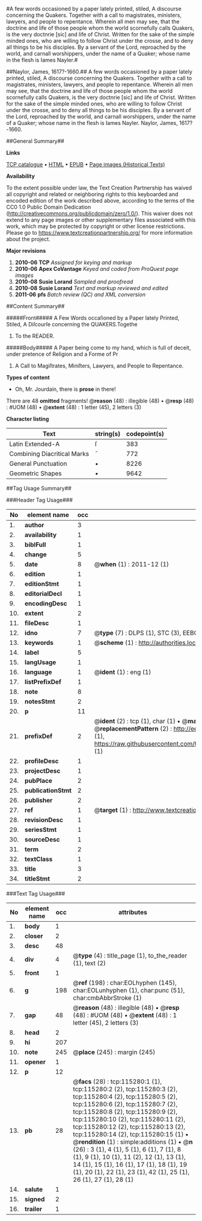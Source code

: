 #A few words occasioned by a paper lately printed, stiled, A discourse concerning the Quakers. Together with a call to magistrates, ministers, lawyers, and people to repentance. Wherein all men may see, that the doctrine and life of those people whom the world scornefully calls Quakers, is the very doctnrie [sic] and life of Christ. Written for the sake of the simple minded ones, who are willing to follow Christ under the crosse, and to deny all things to be his disciples. By a servant of the Lord, reproached by the world, and carnall worshippers, under the name of a Quaker; whose name in the flesh is Iames Nayler.#

##Naylor, James, 1617?-1660.##
A few words occasioned by a paper lately printed, stiled, A discourse concerning the Quakers. Together with a call to magistrates, ministers, lawyers, and people to repentance. Wherein all men may see, that the doctrine and life of those people whom the world scornefully calls Quakers, is the very doctnrie [sic] and life of Christ. Written for the sake of the simple minded ones, who are willing to follow Christ under the crosse, and to deny all things to be his disciples. By a servant of the Lord, reproached by the world, and carnall worshippers, under the name of a Quaker; whose name in the flesh is Iames Nayler.
Naylor, James, 1617?-1660.

##General Summary##

**Links**

[TCP catalogue](http://www.ota.ox.ac.uk/tcp/)  • 
[HTML](http://tei.it.ox.ac.uk/tcp/Texts-HTML/free/A89/A89837.html)  • 
[EPUB](http://tei.it.ox.ac.uk/tcp/Texts-EPUB/free/A89/A89837.epub) • 
[Page images (Historical Texts)](https://historicaltexts.jisc.ac.uk/eebo-99863098e)

**Availability**

To the extent possible under law, the Text Creation Partnership has waived all copyright and related or neighboring rights to this keyboarded and encoded edition of the work described above, according to the terms of the CC0 1.0 Public Domain Dedication (http://creativecommons.org/publicdomain/zero/1.0/). This waiver does not extend to any page images or other supplementary files associated with this work, which may be protected by copyright or other license restrictions. Please go to https://www.textcreationpartnership.org/ for more information about the project.

**Major revisions**

1. __2010-06__ __TCP__ *Assigned for keying and markup*
1. __2010-06__ __Apex CoVantage__ *Keyed and coded from ProQuest page images*
1. __2010-08__ __Susie Lorand__ *Sampled and proofread*
1. __2010-08__ __Susie Lorand__ *Text and markup reviewed and edited*
1. __2011-06__ __pfs__ *Batch review (QC) and XML conversion*

##Content Summary##

#####Front#####
A Few Words occaſioned by a Paper lately Printed, Stiled, A Diſcourſe concerning the QUAKERS.Togethe
1. To the READER.

#####Body#####
A Paper being come to my hand, which is full of deceit, under pretence of Religion and a Forme of Pr
1. A Call to Magiſtrates, Miniſters, Lawyers, and People to Repentance.

**Types of content**

  * Oh, Mr. Jourdain, there is **prose** in there!

There are 48 **omitted** fragments! 
 @__reason__ (48) : illegible (48)  •  @__resp__ (48) : #UOM (48)  •  @__extent__ (48) : 1 letter (45), 2 letters (3)

**Character listing**


|Text|string(s)|codepoint(s)|
|---|---|---|
|Latin Extended-A|ſ|383|
|Combining             Diacritical Marks|̄|772|
|General Punctuation|•|8226|
|Geometric Shapes|▪|9642|

##Tag Usage Summary##

###Header Tag Usage###

|No|element name|occ|attributes|
|---|---|---|---|
|1.|__author__|3||
|2.|__availability__|1||
|3.|__biblFull__|1||
|4.|__change__|5||
|5.|__date__|8| @__when__ (1) : 2011-12 (1)|
|6.|__edition__|1||
|7.|__editionStmt__|1||
|8.|__editorialDecl__|1||
|9.|__encodingDesc__|1||
|10.|__extent__|2||
|11.|__fileDesc__|1||
|12.|__idno__|7| @__type__ (7) : DLPS (1), STC (3), EEBO-CITATION (1), PROQUEST (1), VID (1)|
|13.|__keywords__|1| @__scheme__ (1) : http://authorities.loc.gov/ (1)|
|14.|__label__|5||
|15.|__langUsage__|1||
|16.|__language__|1| @__ident__ (1) : eng (1)|
|17.|__listPrefixDef__|1||
|18.|__note__|8||
|19.|__notesStmt__|2||
|20.|__p__|11||
|21.|__prefixDef__|2| @__ident__ (2) : tcp (1), char (1)  •  @__matchPattern__ (2) : ([0-9\-]+):([0-9IVX]+) (1), (.+) (1)  •  @__replacementPattern__ (2) : http://eebo.chadwyck.com/downloadtiff?vid=$1&page=$2 (1), https://raw.githubusercontent.com/textcreationpartnership/Texts/master/tcpchars.xml#$1 (1)|
|22.|__profileDesc__|1||
|23.|__projectDesc__|1||
|24.|__pubPlace__|2||
|25.|__publicationStmt__|2||
|26.|__publisher__|2||
|27.|__ref__|1| @__target__ (1) : http://www.textcreationpartnership.org/docs/. (1)|
|28.|__revisionDesc__|1||
|29.|__seriesStmt__|1||
|30.|__sourceDesc__|1||
|31.|__term__|2||
|32.|__textClass__|1||
|33.|__title__|3||
|34.|__titleStmt__|2||


###Text Tag Usage###

|No|element name|occ|attributes|
|---|---|---|---|
|1.|__body__|1||
|2.|__closer__|2||
|3.|__desc__|48||
|4.|__div__|4| @__type__ (4) : title_page (1), to_the_reader (1), text (2)|
|5.|__front__|1||
|6.|__g__|198| @__ref__ (198) : char:EOLhyphen (145), char:EOLunhyphen (1), char:punc (51), char:cmbAbbrStroke (1)|
|7.|__gap__|48| @__reason__ (48) : illegible (48)  •  @__resp__ (48) : #UOM (48)  •  @__extent__ (48) : 1 letter (45), 2 letters (3)|
|8.|__head__|2||
|9.|__hi__|207||
|10.|__note__|245| @__place__ (245) : margin (245)|
|11.|__opener__|1||
|12.|__p__|12||
|13.|__pb__|28| @__facs__ (28) : tcp:115280:1 (1), tcp:115280:2 (2), tcp:115280:3 (2), tcp:115280:4 (2), tcp:115280:5 (2), tcp:115280:6 (2), tcp:115280:7 (2), tcp:115280:8 (2), tcp:115280:9 (2), tcp:115280:10 (2), tcp:115280:11 (2), tcp:115280:12 (2), tcp:115280:13 (2), tcp:115280:14 (2), tcp:115280:15 (1)  •  @__rendition__ (1) : simple:additions (1)  •  @__n__ (26) : 3 (1), 4 (1), 5 (1), 6 (1), 7 (1), 8 (1), 9 (1), 10 (1), 11 (2), 12 (1), 13 (1), 14 (1), 15 (1), 16 (1), 17 (1), 18 (1), 19 (1), 20 (1), 22 (1), 23 (1), 42 (1), 25 (1), 26 (1), 27 (1), 28 (1)|
|14.|__salute__|1||
|15.|__signed__|2||
|16.|__trailer__|1||
